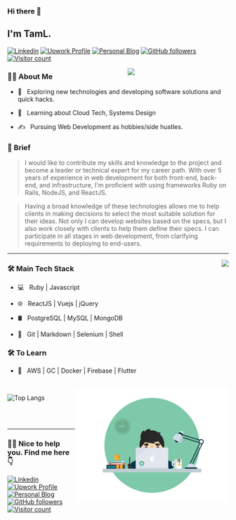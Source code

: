 ### Hi there 👋&nbsp;<h2> I'm TamL.</h2>

[![Linkedin](https://img.shields.io/badge/-LinkedIn-222222?style=flat-square&logo=Linkedin&logoColor=white&link=https://www.linkedin.com/in/ho%C3%A0ng-t%C3%A2m-l%C3%AA-537744172/)](https://www.linkedin.com/in/ho%C3%A0ng-t%C3%A2m-l%C3%AA-537744172/)
[![Upwork Profile](https://img.shields.io/badge/-upwork-222222?style=flat-square&logo=upwork&link=https://www.upwork.com/freelancers/~01eb95cb7fae998bb5)](https://www.upwork.com/freelancers/~01eb95cb7fae998bb5)
[![Personal Blog](https://img.shields.io/badge/-PersonalBlog-222222?style=flat-square&logo=medium&link=https://thnkandgrow.com)](https://thnkandgrow.com)
[![GitHub followers](https://img.shields.io/github/followers/kokorolx.svg?style=social&label=Follow&maxAge=2592000)](https://github.com/kokorolx?tab=followers)
[![Visitor count](https://visitor-badge.laobi.icu/badge?page_id=kokorolx)](https://media.giphy.com/media/dxn6fRlTIShoeBr69N/giphy.gif)

<img align='right' src="https://media.giphy.com/media/M9gbBd9nbDrOTu1Mqx/giphy.gif" width="230">

<h3> 👨🏻 About Me </h3>

- 🤔 &nbsp; Exploring new technologies and developing software solutions and quick hacks.

- 🌱 &nbsp; Learning about Cloud Tech, Systems Design

- ✍️ &nbsp; Pursuing Web Development as hobbies/side hustles.


<h3> 🚩 Brief </h3>

> I would like to contribute my skills and knowledge to the project and become a leader or technical expert for my career path. With over 5 years of experience in web development for both front-end, back-end, and infrastructure, I'm proficient with using frameworks Ruby on Rails, NodeJS, and ReactJS.

> Having a broad knowledge of these technologies allows me to help clients in making decisions to select the most suitable solution for their ideas. Not only I can develop websites based on the specs, but I also work closely with clients to help them define their specs. I can participate in all stages in web development, from clarifying requirements to deploying to end-users.

<hr>
<img align='right' src="https://github-readme-stats.vercel.app/api/top-langs/?username=kokorolx&show_icons=true">

<h3>🛠 Main Tech Stack</h3>


- 💻 &nbsp; Ruby | Javascript

- 🌐 &nbsp; ReactJS | Vuejs | jQuery

- 🛢 &nbsp; PostgreSQL | MySQL | MongoDB 

- 🔧 &nbsp; Git | Markdown | Selenium | Shell


<h3>🛠 To Learn</h3>

- 🔧 &nbsp; AWS | GC | Docker | Firebase | Flutter


<br/>

<img src="https://github.com/nirala69/nirala69/blob/master/70804f7e25b11f29db904f2fa7b4cd9d.gif" width="350" align='right'>

![Top Langs](https://github-readme-stats.vercel.app/api?username=kokorolx&show_icons=true)

<br><br>

<hr>


<h3> 🤝🏻 Nice to help you. Find me here 👇 </h3>

[![Linkedin](https://img.shields.io/badge/-LinkedIn-222222?style=flat-square&logo=Linkedin&logoColor=white&link=https://www.linkedin.com/in/ho%C3%A0ng-t%C3%A2m-l%C3%AA-537744172/)](https://www.linkedin.com/in/ho%C3%A0ng-t%C3%A2m-l%C3%AA-537744172/)
[![Upwork Profile](https://img.shields.io/badge/-upwork-222222?style=flat-square&logo=upwork&link=https://www.upwork.com/freelancers/~01eb95cb7fae998bb5)](https://www.upwork.com/freelancers/~01eb95cb7fae998bb5)
[![Personal Blog](https://img.shields.io/badge/-PersonalBlog-222222?style=flat-square&logo=medium&link=https://thnkandgrow.com)](https://thnkandgrow.com)
[![GitHub followers](https://img.shields.io/github/followers/kokorolx.svg?style=social&label=Follow&maxAge=2592000)](https://github.com/kokorolx?tab=followers)
[![Visitor count](https://visitor-badge.laobi.icu/badge?page_id=kokorolx)](https://media.giphy.com/media/dxn6fRlTIShoeBr69N/giphy.gif)



